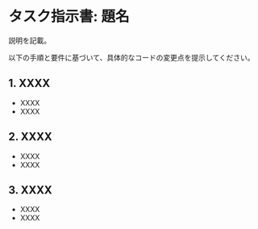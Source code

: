 # タスク指示書: 題名

説明を記載。

以下の手順と要件に基づいて、具体的なコードの変更点を提示してください。

## 1. XXXX

- XXXX
- XXXX

## 2. XXXX

- XXXX
- XXXX

## 3. XXXX

- XXXX
- XXXX
